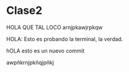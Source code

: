# Clase2



HOLA QUE TAL LOCO
arnjpkawjrpkqw

HOLA: Esto es probando la terminal, la verdad.

hOLA esto es un nuevo commit


awpñkrnjpkñqjpñkj